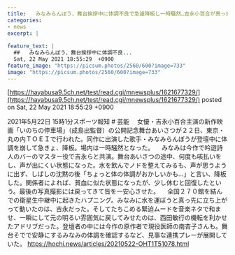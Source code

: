 ```yaml
---
title:   みなみらんぼう、舞台挨拶中に体調不良で急遽降板し一時騒然…吉永小百合が真っ先に動く  
categories:
- news
excerpt: |
  
feature_text: |
  ##   みなみらんぼう、舞台挨拶中に体調不良...
  Sat, 22 May 2021 18:55:29  +0900
feature_image: "https://picsum.photos/2560/600?image=733"
image: "https://picsum.photos/2560/600?image=733"
---
```


[https://hayabusa9.5ch.net/test/read.cgi/mnewsplus/1621677329/](https://hayabusa9.5ch.net/test/read.cgi/mnewsplus/1621677329/)
posted on Sat, 22 May 2021 18:55:29  +0900

<!--more-->

2021年5月22日 15時1分スポーツ報知 # 芸能 　女優・吉永小百合主演の新作映画「いのちの停車場」（成島出監督）の公開記念舞台あいさつが２２日、東京・丸の内ＴＯＥＩで行われた。同作に出演した歌手・みなみらんぼうが登壇中に体調を崩して急きょ、降板。場内は一時騒然となった。 　みなみは今作で吟遊詩人のバーのマスター役で吉永らと共演。舞台あいさつの途中、何度も咳払いをし、声が出にくい状態になった。水を飲んでノドを整えてみるも、声が思うように出ず、しばしの沈黙の後「ちょっと体の体調がおかしいかも…」と言い、降板した。関係者によれば、貧血に似た状態になったが、少し休むと回復したという。最後の写真撮影には戻ってきて皆を一安心させた。 　全国２７０館を結んでの衛星生中継中に起きたハプニング。みなみに水を運ぼうと真っ先に立ち上がって動いたのは、吉永だった。そしてたちこめる緊迫ムードを音楽ネタで和ませ、一瞬にして元の明るい雰囲気に戻してみせたのは、西田敏行の機転を利かせたアドリブだった。登壇者の中には今作の原作者で現役医師の南杏子さんも。舞台そでで安静にするみなみの体調を確認するなど、見事な連携プレーが展開していた。 https://hochi.news/articles/20210522-OHT1T51078.html
